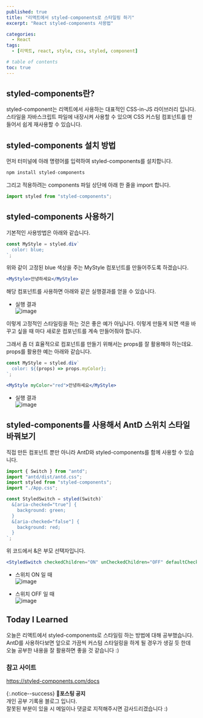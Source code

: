 ```yaml
---
published: true
title: "리액트에서 styled-components로 스타일링 하기"
excerpt: "React styled-components 사용법"

categories:
  - React
tags:
  - [리액트, react, style, css, styled, component]

# table of contents
toc: true
---
```


## styled-components란?

styled-component는 리액트에서 사용하는 대표적인 CSS-in-JS 라이브러리 입니다. 스타일을 자바스크립트 파일에 내장시켜 사용할 수 있으며 CSS 커스텀 컴포넌트를 만들어서 쉽게 재사용할 수 있습니다.

## styled-components 설치 방법

먼저 터미널에 아래 명령어를 입력하여 styled-components를 설치합니다.

```jsx
npm install styled-components
```

그리고 적용하려는 components 파일 상단에 아래 한 줄을 import 합니다.

```jsx
import styled from "styled-components";
```

## styled-components 사용하기

기본적인 사용방법은 아래와 같습니다.

```jsx
const MyStyle = styled.div`
  color: blue;
`;
```

위와 같이 고정된 blue 색상을 주는 MyStyle 컴포넌트를 만들어주도록 하겠습니다.

```jsx
<MyStyle>안녕하세요</MyStyle>
```

해당 컴포넌트를 사용하면 아래와 같은 실행결과를 얻을 수 있습니다.

- 실행 결과  
  ![image](https://user-images.githubusercontent.com/95404736/177561605-f41b5eb0-afff-4353-aa7f-e2e0296ac044.png)

이렇게 고정적인 스타일링을 하는 것은 좋은 예가 아닙니다. 이렇게 만들게 되면 색을 바꾸고 싶을 때 마다 새로운 컴포넌트를 계속 만들어줘야 합니다.

그래서 좀 더 효율적으로 컴포넌트를 만들기 위해서는 props를 잘 활용해야 하는데요. props를 활용한 예는 아래와 같습니다.

```jsx
const MyStyle = styled.div`
  color: ${(props) => props.myColor};
`;
```

```jsx
<MyStyle myColor="red">안녕하세요</MyStyle>
```

- 실행 결과  
  ![image](https://user-images.githubusercontent.com/95404736/177562898-889181a8-85c1-4dc5-b21e-0046e010ac38.png)

## styled-components를 사용해서 AntD 스위치 스타일 바꿔보기

직접 만든 컴포넌트 뿐만 아니라 AntD와 styled-components를 함께 사용할 수 있습니다.

```jsx
import { Switch } from "antd";
import "antd/dist/antd.css";
import styled from "styled-components";
import "./App.css";
```

```jsx
const StyledSwitch = styled(Switch)`
  &[aria-checked="true"] {
    background: green;
  }
  &[aria-checked="false"] {
    background: red;
  }
`;
```

위 코드에서 &은 부모 선택자입니다.

```jsx
<StyledSwitch checkedChildren="ON" unCheckedChildren="OFF" defaultChecked />
```

- 스위치 ON 일 때  
  ![image](https://user-images.githubusercontent.com/95404736/177559148-366341b3-f62f-4496-b499-77361ed403b3.png)

- 스위치 OFF 일 때  
  ![image](https://user-images.githubusercontent.com/95404736/177559214-2a2f587c-d72f-4b8d-9bd0-4afe93de5e97.png)

## Today I Learned

오늘은 리액트에서 styled-components로 스타일링 하는 방법에 대해 공부했습니다. AntD를 사용하다보면 앞으로 가끔씩 커스텀 스타일링을 하게 될 경우가 생길 듯 한데 오늘 공부한 내용을 잘 활용하면 좋을 것 같습니다 :)

### 참고 사이트

<https://styled-components.com/docs>

{:.notice--success}
🔔**포스팅 공지**  
개인 공부 기록용 블로그 입니다.  
잘못된 부분이 있을 시 메일이나 댓글로 지적해주시면 감사드리겠습니다 :)
